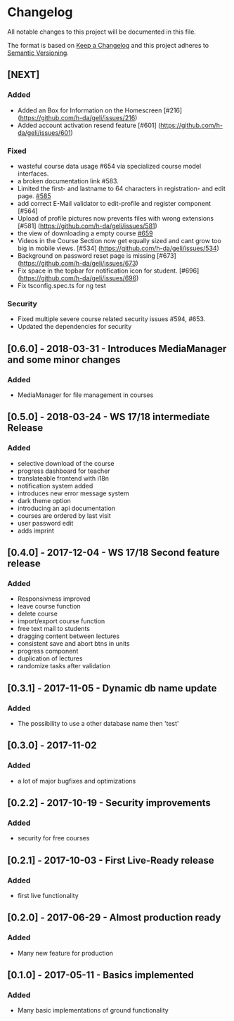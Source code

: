 # Changelog
All notable changes to this project will be documented in this file.

The format is based on [Keep a Changelog](http://keepachangelog.com/en/1.0.0/)
and this project adheres to [Semantic Versioning](http://semver.org/spec/v2.0.0.html).

## [NEXT] 
### Added
- Added an Box for Information on the Homescreen [#216] (https://github.com/h-da/geli/issues/216)
- Added account activation resend feature [#601] (https://github.com/h-da/geli/issues/601)

### Fixed
- wasteful course data usage #654 via specialized course model interfaces.
- a broken documentation link #583.
- Limited the first- and lastname to 64 characters in registration- and edit page. [#585](https://github.com/h-da/geli/issues/585)
- add correct E-Mail validator to edit-profile and register component [#564]
- Upload of profile pictures now prevents files with wrong extensions [#581] (https://github.com/h-da/geli/issues/581)
- the view of downloading a empty course [#659](https://github.com/h-da/geli/issues/659)
- Videos in the Course Section now get equally sized and cant grow too big in mobile views. [#534] (https://github.com/h-da/geli/issues/534) 
- Background on password reset page is missing [#673] (https://github.com/h-da/geli/issues/673)
- Fix space in the topbar for notification icon for student. [#696] (https://github.com/h-da/geli/issues/696)
- Fix tsconfig.spec.ts for ng test

### Security
- Fixed multiple severe course related security issues #594, #653.
- Updated the dependencies for security


## [0.6.0] - 2018-03-31 - Introduces MediaManager and some minor changes
### Added
- MediaManager for file management in courses


## [0.5.0] - 2018-03-24 - WS 17/18 intermediate Release
### Added
- selective download of the course
- progress dashboard for teacher
- translateable frontend with i18n
- notification system added
- introduces new error message system
- dark theme option
- introducing an api documentation
- courses are ordered by last visit
- user password edit
- adds imprint


## [0.4.0] - 2017-12-04 - WS 17/18 Second feature release
### Added
- Responsivness improved
- leave course function
- delete course
- import/export course function
- free text mail to students
- dragging content between lectures
- consistent save and abort btns in units
- progress component
- duplication of lectures
- randomize tasks after validation


## [0.3.1] - 2017-11-05 - Dynamic db name update
### Added
- The possibility to use a other database name then 'test'


## [0.3.0] - 2017-11-02
### Added
- a lot of major bugfixes and optimizations


## [0.2.2] - 2017-10-19 - Security improvements
### Added 
- security for free courses


## [0.2.1] - 2017-10-03 - First Live-Ready release
### Added
- first live functionality


## [0.2.0] - 2017-06-29 - Almost production ready
### Added
- Many new feature for production


## [0.1.0] - 2017-05-11 - Basics implemented
### Added
- Many basic implementations of ground functionality
